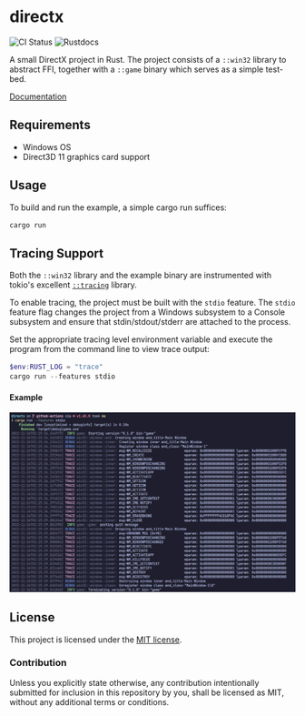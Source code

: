 # directx

![CI Status](https://github.com/connorpower/directx/actions/workflows/CI.yml/badge.svg)
![Rustdocs](https://github.com/connorpower/directx/actions/workflows/rustdocs.yml/badge.svg)

A small DirectX project in Rust. The project consists of a `::win32` library to
abstract FFI, together with a `::game` binary which serves as a simple test-bed.

[Documentation](http://connorpower.com/directx/)

## Requirements

- Windows OS
- Direct3D 11 graphics card support

## Usage

To build and run the example, a simple cargo run suffices:

```powershell
cargo run
```

## Tracing Support

Both the `::win32` library and the example binary are instrumented with tokio's
excellent [`::tracing`](https://github.com/tokio-rs/tracing) library.

To enable tracing, the project must be built with the `stdio` feature. The
`stdio` feature flag changes the project from a Windows subsystem to a Console
subsystem and ensure that stdin/stdout/stderr are attached to the process.

Set the appropriate tracing level environment variable and execute the program
from the command line to view trace output:

```powershell
$env:RUST_LOG = "trace"
cargo run --features stdio
```

#### Example

![tracing example](./docs/images/tracing.png)

## License

This project is licensed under the [MIT license](LICENSE).

### Contribution

Unless you explicitly state otherwise, any contribution intentionally submitted
for inclusion in this repository by you, shall be licensed as MIT, without any
additional terms or conditions.
